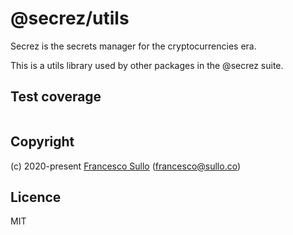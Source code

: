 # @secrez/utils

Secrez is the secrets manager for the cryptocurrencies era.

This is a utils library used by other packages in the @secrez suite.


## Test coverage

```

```

## Copyright

(c) 2020-present [Francesco Sullo](https://francesco.sullo.co) (<francesco@sullo.co>)

## Licence

MIT
